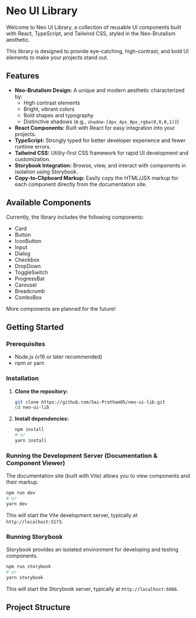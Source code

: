 # Neo UI Library

Welcome to Neo UI Library, a collection of reusable UI components built with React, TypeScript, and Tailwind CSS, styled in the Neo-Brutalism aesthetic.

This library is designed to provide eye-catching, high-contrast, and bold UI elements to make your projects stand out.

## Features

*   **Neo-Brutalism Design:** A unique and modern aesthetic characterized by:
    *   High contrast elements
    *   Bright, vibrant colors
    *   Bold shapes and typography
    *   Distinctive shadows (e.g., `shadow-[4px_4px_0px_rgba(0,0,0,1)]`)
*   **React Components:** Built with React for easy integration into your projects.
*   **TypeScript:** Strongly typed for better developer experience and fewer runtime errors.
*   **Tailwind CSS:** Utility-first CSS framework for rapid UI development and customization.
*   **Storybook Integration:** Browse, view, and interact with components in isolation using Storybook.
*   **Copy-to-Clipboard Markup:** Easily copy the HTML/JSX markup for each component directly from the documentation site.

## Available Components

Currently, the library includes the following components:

*   Card
*   Button
*   IconButton
*   Input
*   Dialog
*   Checkbox
*   DropDown
*   ToggleSwitch
*   ProgressBar
*   Carousel
*   Breadcrumb
*   ComboBox

More components are planned for the future!

## Getting Started

### Prerequisites

*   Node.js (v16 or later recommended)
*   npm or yarn

### Installation

1.  **Clone the repository:**
    ```bash
    git clone https://github.com/Sai-Pratham05/neo-ui-lib.git
    cd neo-ui-lib
    ```

2.  **Install dependencies:**
    ```bash
    npm install
    # or
    yarn install
    ```

### Running the Development Server (Documentation & Component Viewer)

The documentation site (built with Vite) allows you to view components and their markup.

```bash
npm run dev
# or
yarn dev
```

This will start the Vite development server, typically at `http://localhost:5173`.

### Running Storybook

Storybook provides an isolated environment for developing and testing components.

```bash
npm run storybook
# or
yarn storybook
```

This will start the Storybook server, typically at `http://localhost:6006`.

## Project Structure
